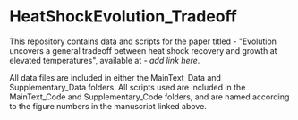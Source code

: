 # HeatShockEvolution_Tradeoff
This repository contains data and scripts for the paper titled - "Evolution uncovers a general tradeoff between heat shock recovery and growth at elevated temperatures", available at - *add link here*. 

All data files are included in either the MainText_Data and Supplementary_Data folders. All scripts used are included in the MainText_Code and Supplementary_Code folders, and are named according to the figure numbers in the manuscript linked above. 
